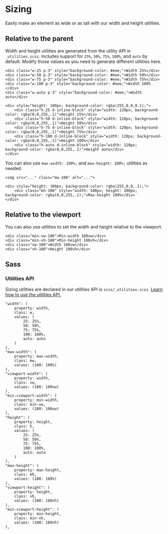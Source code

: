 # Sizing

Easily make an element as wide or as tall with our width and height utilities.

## Relative to the parent

Width and height utilities are generated from the utility API in `_utilities.scss`. Includes support for `25%`, `50%`, `75%`, `100%`, and `auto` by default. Modify those values as you need to generate different utilities here.
```
<div class="w-25 p-3" style="background-color: #eee;">Width 25%</div>
<div class="w-50 p-3" style="background-color: #eee;">Width 50%</div>
<div class="w-75 p-3" style="background-color: #eee;">Width 75%</div>
<div class="w-100 p-3" style="background-color: #eee;">Width 100%</div>
<div class="w-auto p-3" style="background-color: #eee;">Width auto</div>
```
```
<div style="height: 100px; background-color: rgba(255,0,0,0.1);">
    <div class="h-25 d-inline-block" style="width: 120px; background-color: rgba(0,0,255,.1)">Height 25%</div>
    <div class="h-50 d-inline-block" style="width: 120px; background-color: rgba(0,0,255,.1)">Height 50%</div>
    <div class="h-75 d-inline-block" style="width: 120px; background-color: rgba(0,0,255,.1)">Height 75%</div>
    <div class="h-100 d-inline-block" style="width: 120px; background-color: rgba(0,0,255,.1)">Height 100%</div>
    <div class="h-auto d-inline-block" style="width: 120px; background-color: rgba(0,0,255,.1)">Height auto</div>
</div>
```
You can also use `max-width: 100%;` and `max-height: 100%;` utilities as needed.
```
<img src="..." class="mw-100" alt="...">
```
```
<div style="height: 100px; background-color: rgba(255,0,0,.1);">
    <div class="mh-100" style="width: 100px; height: 200px; background-color: rgba(0,0,255,.1);">Max-height 100%</div>
</div>
```

## Relative to the viewport

You can also use utilities to set the width and height relative to the viewport.
```
<div class="min-vw-100">Min-width 100vw</div>
<div class="min-vh-100">Min-height 100vh</div>
<div class="vw-100">Width 100vw</div>
<div class="vh-100">Height 100vh</div>
```

## Sass

### Utilities API

Sizing utilities are declared in our utilities API is `scss/_utilities.scss`. [Learn how to use the utilities API.](https://github.com/AndrewSRea/My_Learning_Port/tree/main/Bootstrap/Utilities/API#using-the-api)
```
"width": (
    property: width,
    class: w,
    values: (
        25: 25%,
        50: 50%,
        75: 75%,
        100: 100%,
        auto: auto
    )
),
"max-width": (
    property: max-width,
    class: mw,
    values: (100: 100%)
),
"viewport-width": (
    property: width,
    class: vw,
    values: (100: 100vw)
),
"min-viewport-width": (
    property: min-width,
    class: min-vw,
    values: (100: 100vw)
),
"height": (
    property: height,
    class: h,
    values: (
        25: 25%,
        50: 50%,
        75: 75%,
        100: 100%,
        auto: auto
    )
),
"max-height": (
    property: max-height,
    class: mh,
    values: (100: 100%)
),
"viewport-height": (
    property: height,
    class: vh,
    values: (100: 100vh)
),
"min-viewport-height": (
    property: min-height,
    class: min-vh,
    values: (100: 100vh)
),
```